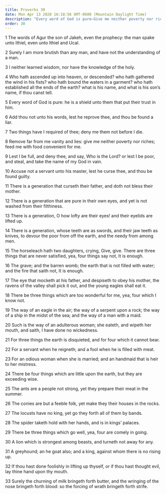 ```yaml
---
title: Proverbs 30
date: Mon Apr 13 2020 16:18:56 GMT-0600 (Mountain Daylight Time)
description: "Every word of God is pure—Give me neither poverty nor riches."
order: 30
---
```


1 The words of Agur the son of Jakeh, even the prophecy: the man spake unto Ithiel, even unto Ithiel and Ucal.

2 Surely I am more brutish than any man, and have not the understanding of a man.

3 I neither learned wisdom, nor have the knowledge of the holy.

4 Who hath ascended up into heaven, or descended? who hath gathered the wind in his fists? who hath bound the waters in a garment? who hath established all the ends of the earth? what is his name, and what is his son’s name, if thou canst tell.

5 Every word of God is pure: he is a shield unto them that put their trust in him.

6 Add thou not unto his words, lest he reprove thee, and thou be found a liar.

7 Two things have I required of thee; deny me them not before I die.

8 Remove far from me vanity and lies: give me neither poverty nor riches; feed me with food convenient for me.

9 Lest I be full, and deny thee, and say, Who is the Lord? or lest I be poor, and steal, and take the name of my God in vain.

10 Accuse not a servant unto his master, lest he curse thee, and thou be found guilty.

11 There is a generation that curseth their father, and doth not bless their mother.

12 There is a generation that are pure in their own eyes, and yet is not washed from their filthiness.

13 There is a generation, O how lofty are their eyes! and their eyelids are lifted up.

14 There is a generation, whose teeth are as swords, and their jaw teeth as knives, to devour the poor from off the earth, and the needy from among men.

15 The horseleach hath two daughters, crying, Give, give. There are three things that are never satisfied, yea, four things say not, It is enough.

16 The grave; and the barren womb; the earth that is not filled with water; and the fire that saith not, It is enough.

17 The eye that mocketh at his father, and despiseth to obey his mother, the ravens of the valley shall pick it out, and the young eagles shall eat it.

18 There be three things which are too wonderful for me, yea, four which I know not.

19 The way of an eagle in the air; the way of a serpent upon a rock; the way of a ship in the midst of the sea; and the way of a man with a maid.

20 Such is the way of an adulterous woman; she eateth, and wipeth her mouth, and saith, I have done no wickedness.

21 For three things the earth is disquieted, and for four which it cannot bear.

22 For a servant when he reigneth; and a fool when he is filled with meat.

23 For an odious woman when she is married; and an handmaid that is heir to her mistress.

24 There be four things which are little upon the earth, but they are exceeding wise.

25 The ants are a people not strong, yet they prepare their meat in the summer.

26 The conies are but a feeble folk, yet make they their houses in the rocks.

27 The locusts have no king, yet go they forth all of them by bands.

28 The spider taketh hold with her hands, and is in kings’ palaces.

29 There be three things which go well, yea, four are comely in going.

30 A lion which is strongest among beasts, and turneth not away for any.

31 A greyhound; an he goat also; and a king, against whom there is no rising up.

32 If thou hast done foolishly in lifting up thyself, or if thou hast thought evil, lay thine hand upon thy mouth.

33 Surely the churning of milk bringeth forth butter, and the wringing of the nose bringeth forth blood: so the forcing of wrath bringeth forth strife.
